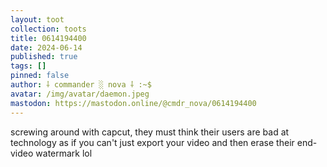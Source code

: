 ```yaml
---
layout: toot
collection: toots
title: 0614194400
date: 2024-06-14
published: true
tags: []
pinned: false
author: ⸸ commander ░ nova ⸸ :~$
avatar: /img/avatar/daemon.jpeg
mastodon: https://mastodon.online/@cmdr_nova/0614194400
---
```


screwing around with capcut, they must think their users are bad at technology as if you can't just export your video and then erase their end-video watermark lol
